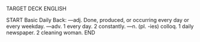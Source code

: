 TARGET DECK
ENGLISH

START
Basic
Daily
Back: —adj. Done, produced, or occurring every day or every weekday. —adv. 1 every day. 2 constantly. —n. (pl. -ies) colloq. 1 daily newspaper. 2 cleaning woman.
END
